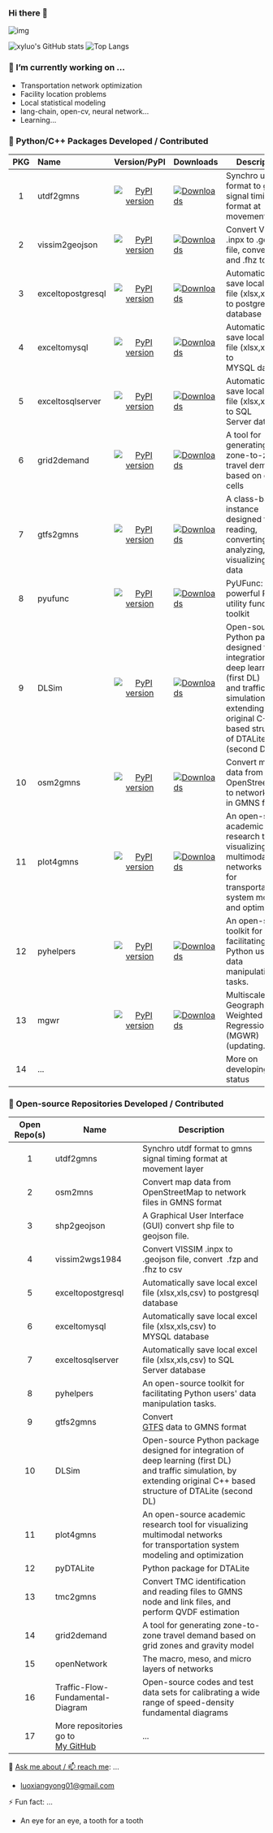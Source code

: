 ### Hi there 👋

![img](https://komarev.com/ghpvc/?username=xyluo25&label=xyluo25+PROFILE+VIEWS:+2023-+&color=green)

![xyluo's GitHub stats](https://github-readme-stats.vercel.app/api?username=xyluo25&rank_icon=github&show=prs_merged_percentage&hide=contribs) ![Top Langs](https://github-readme-stats.vercel.app/api/top-langs/?username=xyluo25&layout=compact&hide=html,Dockerfile&langs_count=8)

### **🔭 I’m currently working on ...**

* Transportation network optimization
* Facility location problems
* Local statistical modeling
* lang-chain, open-cv, neural network...
* Learning...

### **🌱 Python/C++ Packages Developed / Contributed**


| PKG | Name              |                                                 Version/PyPI                                                 | Downloads                                                                                                     | Description                                                                                                                                                                   |
| :---: | :------------------ | :-------------------------------------------------------------------------------------------------------------: | --------------------------------------------------------------------------------------------------------------- | ------------------------------------------------------------------------------------------------------------------------------------------------------------------------------- |
|  1  | utdf2gmns         |         [![PyPI version](https://badge.fury.io/py/utdf2gmns.svg)](https://badge.fury.io/py/utdf2gmns)         | [![Downloads](https://static.pepy.tech/badge/utdf2gmns)](https://pepy.tech/project/utdf2gmns)                 | Synchro utdf format to gmns signal timing format at movement layer                                                                                                            |
|  2  | vissim2geojson    |    [![PyPI version](https://badge.fury.io/py/vissim2geojson.svg)](https://badge.fury.io/py/vissim2geojson)    | [![Downloads](https://static.pepy.tech/badge/vissim2geojson)](https://pepy.tech/project/vissim2geojson)       | Convert VISSIM .inpx to .geojson file, convert  .fzp and .fhz to csv                                                                                                       |
|  3  | exceltopostgresql | [![PyPI version](https://badge.fury.io/py/exceltopostgresql.svg)](https://badge.fury.io/py/exceltopostgresql) | [![Downloads](https://static.pepy.tech/badge/exceltopostgresql)](https://pepy.tech/project/exceltopostgresql) | Automatically save local excel file (xlsx,xls,csv) to postgresql database                                                                                                   |
|  4  | exceltomysql      |      [![PyPI version](https://badge.fury.io/py/exceltomysql.svg)](https://badge.fury.io/py/exceltomysql)      | [![Downloads](https://static.pepy.tech/badge/exceltomysql)](https://pepy.tech/project/exceltomysql)           | Automatically save local excel file (xlsx,xls,csv) to MYSQL database                                                                                                        |
|  5  | exceltosqlserver  |  [![PyPI version](https://badge.fury.io/py/exceltosqlserver.svg)](https://badge.fury.io/py/exceltosqlserver)  | [![Downloads](https://static.pepy.tech/badge/exceltosqlserver)](https://pepy.tech/project/exceltosqlserver)   | Automatically save local excel file (xlsx,xls,csv) to SQL Server database                                                                                                   |
|  6  | grid2demand       |       [![PyPI version](https://badge.fury.io/py/grid2demand.svg)](https://badge.fury.io/py/grid2demand)       | [![Downloads](https://static.pepy.tech/badge/grid2demand)](https://pepy.tech/project/grid2demand)             | A tool for generating zone-to-zone travel demand based on grid cells                                                                                                          |
|  7  | gtfs2gmns         |         [![PyPI version](https://badge.fury.io/py/gtfs2gmns.svg)](https://badge.fury.io/py/gtfs2gmns)         | [![Downloads](https://static.pepy.tech/badge/%20gtfs2gmns)](https://pepy.tech/project/%20gtfs2gmns)           | A class-based instance designed for reading, converting, analyzing, and visualizing GTFS data                                                                                 |
|  8  | pyufunc           |           [![PyPI version](https://badge.fury.io/py/pyufunc.svg)](https://badge.fury.io/py/pyufunc)           | [![Downloads](https://static.pepy.tech/badge/pyufunc)](https://pepy.tech/project/pyufunc)                     | PyUFunc: powerful Python utility function toolkit                                                                                                                             |
|  9  | DLSim             |             [![PyPI version](https://badge.fury.io/py/DLSim.svg)](https://badge.fury.io/py/DLSim)             | [![Downloads](https://static.pepy.tech/badge/dlsim)](https://pepy.tech/project/dlsim)                         | Open-source Python package designed for integration of deep learning (first DL)<br/> and traffic simulation, by extending original C++ based structure of DTALite (second DL) |
| 10 | osm2gmns          |          [![PyPI version](https://badge.fury.io/py/osm2gmns.svg)](https://badge.fury.io/py/osm2gmns)          | [![Downloads](https://static.pepy.tech/badge/osm2gmns)](https://pepy.tech/project/osm2gmns)                   | Convert map data from OpenStreetMap to network files in GMNS format                                                                                                           |
| 11 | plot4gmns         |         [![PyPI version](https://badge.fury.io/py/plot4gmns.svg)](https://badge.fury.io/py/plot4gmns)         | [![Downloads](https://static.pepy.tech/badge/plot4gmns)](https://pepy.tech/project/plot4gmns)                 | An open-source academic research tool for visualizing multimodal networks<br /> for transportation system modeling and optimization                                           |
| 12 | pyhelpers         |         [![PyPI version](https://badge.fury.io/py/pyhelpers.svg)](https://badge.fury.io/py/pyhelpers)         | [![Downloads](https://static.pepy.tech/badge/pyhelpers)](https://pepy.tech/project/pyhelpers)                 | An open-source toolkit for facilitating Python users' data manipulation tasks.                                                                                                |
| 13 | mgwr              |              [![PyPI version](https://badge.fury.io/py/mgwr.svg)](https://badge.fury.io/py/mgwr)              | [![Downloads](https://static.pepy.tech/badge/mgwr)](https://pepy.tech/project/mgwr)                           | Multiscale Geographically Weighted Regression (MGWR) (updating...)                                                                                                            |
| 14 | ...               |                                                                                                               |                                                                                                               | More on developing status                                                                                                                                                     |



### **👯 Open-source Repositories Developed / Contributed**


| Open Repo(s) | Name                                                                                 | Description                                                                                                                                                                  |
| :------------: | -------------------------------------------------------------------------------------- | ------------------------------------------------------------------------------------------------------------------------------------------------------------------------------ |
|      1      | utdf2gmns                                                                            | Synchro utdf format to gmns signal timing format at movement layer                                                                                                           |
|      2      | osm2mns                                                                              | Convert map data from OpenStreetMap to network files in GMNS format                                                                                                          |
|      3      | shp2geojson                                                                          | A Graphical User Interface (GUI) convert shp file to geojson file.                                                                                                           |
|      4      | vissim2wgs1984                                                                       | Convert VISSIM .inpx to .geojson file, convert  .fzp and .fhz to csv                                                                                                      |
|      5      | exceltopostgresql                                                                    | Automatically save local excel file (xlsx,xls,csv) to postgresql database                                                                                                  |
|      6      | exceltomysql                                                                         | Automatically save local excel file (xlsx,xls,csv) to MYSQL database                                                                                                       |
|      7      | exceltosqlserver                                                                     | Automatically save local excel file (xlsx,xls,csv) to SQL Server database                                                                                                  |
|      8      | pyhelpers                                                                            | An open-source toolkit for facilitating Python users' data manipulation tasks.                                                                                               |
|      9      | gtfs2gmns                                                                            | Convert<br> [GTFS](https://gtfs.org/) data to GMNS format                                                                                                                    |
|      10      | DLSim                                                                                | Open-source Python package designed for integration of deep learning (first DL)<br> and traffic simulation, by extending original C++ based structure of DTALite (second DL) |
|      11      | plot4gmns                                                                            | An open-source academic research tool for visualizing multimodal networks<br> for transportation system modeling and optimization                                            |
|      12      | pyDTALite                                                                            | Python package for DTALite                                                                                                                                                   |
|      13      | tmc2gmns                                                                             | Convert TMC identification and reading files to GMNS node and link files, and perform QVDF estimation                                                                        |
|      14      | grid2demand                                                                          | A tool for generating zone-to-zone travel demand based on grid zones and gravity model                                                                                       |
|      15      | openNetwork                                                                          | The macro, meso, and micro layers of networks                                                                                                                                |
|      16      | Traffic-Flow-Fundamental-Diagram                                                     | Open-source codes and test data sets for calibrating a wide range of speed-density fundamental diagrams                                                                      |
|      17      | More repositories go to<br> [My GitHub](https://github.com/xyluo25?tab=repositories) | ...                                                                                                                                                                          |

💬 [Ask me about / 📫 reach me](xyluo25.github.io):  ...

* [luoxiangyong01@gmail.com](mailto:luoxiangyong01@gmail.com)

⚡ Fun fact: ...

* An eye for an eye, a tooth for a tooth
